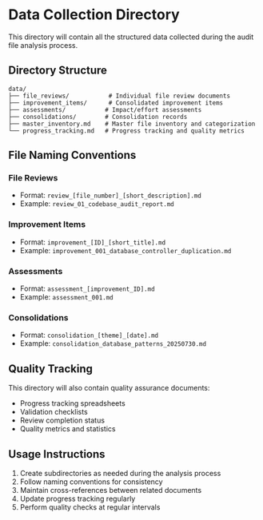 # Data Collection Directory

This directory will contain all the structured data collected during the audit file analysis process.

## Directory Structure

```
data/
├── file_reviews/           # Individual file review documents
├── improvement_items/      # Consolidated improvement items
├── assessments/           # Impact/effort assessments
├── consolidations/        # Consolidation records
├── master_inventory.md    # Master file inventory and categorization
└── progress_tracking.md   # Progress tracking and quality metrics
```

## File Naming Conventions

### File Reviews
- Format: `review_[file_number]_[short_description].md`
- Example: `review_01_codebase_audit_report.md`

### Improvement Items
- Format: `improvement_[ID]_[short_title].md`
- Example: `improvement_001_database_controller_duplication.md`

### Assessments
- Format: `assessment_[improvement_ID].md`
- Example: `assessment_001.md`

### Consolidations
- Format: `consolidation_[theme]_[date].md`
- Example: `consolidation_database_patterns_20250730.md`

## Quality Tracking

This directory will also contain quality assurance documents:
- Progress tracking spreadsheets
- Validation checklists
- Review completion status
- Quality metrics and statistics

## Usage Instructions

1. Create subdirectories as needed during the analysis process
2. Follow naming conventions for consistency
3. Maintain cross-references between related documents
4. Update progress tracking regularly
5. Perform quality checks at regular intervals
